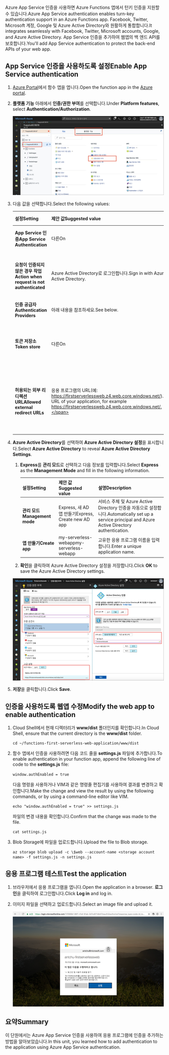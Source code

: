 <span data-ttu-id="2e146-101">Azure App Service 인증을 사용하면 Azure Functions 앱에서 턴키 인증을 지원할 수 있습니다.</span><span class="sxs-lookup"><span data-stu-id="2e146-101">Azure App Service authentication enables turn-key authentication support in an Azure Functions app.</span></span> <span data-ttu-id="2e146-102">Facebook, Twitter, Microsoft 계정, Google 및 Azure Active Directory와 원활하게 통합합니다.</span><span class="sxs-lookup"><span data-stu-id="2e146-102">It integrates seamlessly with Facebook, Twitter, Microsoft accounts, Google, and Azure Active Directory.</span></span> <span data-ttu-id="2e146-103">App Service 인증을 추가하여 웹앱의 백 엔드 API를 보호합니다.</span><span class="sxs-lookup"><span data-stu-id="2e146-103">You'll add App Service authentication to protect the back-end APIs of your web app.</span></span>

## <a name="enable-app-service-authentication"></a><span data-ttu-id="2e146-104">App Service 인증을 사용하도록 설정</span><span class="sxs-lookup"><span data-stu-id="2e146-104">Enable App Service authentication</span></span>

1. <span data-ttu-id="2e146-105">[Azure Portal](https://portal.azure.com/?azure-portal=true)에서 함수 앱을 엽니다.</span><span class="sxs-lookup"><span data-stu-id="2e146-105">Open the function app in the [Azure portal](https://portal.azure.com/?azure-portal=true).</span></span>

1. <span data-ttu-id="2e146-106">**플랫폼 기능** 아래에서 **인증/권한 부여**를 선택합니다.</span><span class="sxs-lookup"><span data-stu-id="2e146-106">Under **Platform features**, select **Authentication/Authorization**.</span></span>

    ![인증 및 권한 부여 선택](../media/6-authorization.jpg)

1. <span data-ttu-id="2e146-108">다음 값을 선택합니다.</span><span class="sxs-lookup"><span data-stu-id="2e146-108">Select the following values:</span></span>
    
    | <span data-ttu-id="2e146-109">설정</span><span class="sxs-lookup"><span data-stu-id="2e146-109">Setting</span></span>      |  <span data-ttu-id="2e146-110">제안 값</span><span class="sxs-lookup"><span data-stu-id="2e146-110">Suggested value</span></span>   | <span data-ttu-id="2e146-111">설명</span><span class="sxs-lookup"><span data-stu-id="2e146-111">Description</span></span>                                        |
    | --- | --- | ---|
    | <span data-ttu-id="2e146-112">**App Service 인증**</span><span class="sxs-lookup"><span data-stu-id="2e146-112">**App Service Authentication**</span></span> | <span data-ttu-id="2e146-113">다른</span><span class="sxs-lookup"><span data-stu-id="2e146-113">On</span></span> | <span data-ttu-id="2e146-114">인증을 사용하도록 설정합니다.</span><span class="sxs-lookup"><span data-stu-id="2e146-114">Enable authentication.</span></span> |
    | <span data-ttu-id="2e146-115">**요청이 인증되지 않은 경우 작업**</span><span class="sxs-lookup"><span data-stu-id="2e146-115">**Action when request is not authenticated**</span></span> | <span data-ttu-id="2e146-116">Azure Active Directory로 로그인합니다.</span><span class="sxs-lookup"><span data-stu-id="2e146-116">Sign in with Azure Active Directory.</span></span> | <span data-ttu-id="2e146-117">구성된 인증 방법을 선택합니다(아래 참조).</span><span class="sxs-lookup"><span data-stu-id="2e146-117">Select a configured authentication method (See below).</span></span> |
    | <span data-ttu-id="2e146-118">**인증 공급자**</span><span class="sxs-lookup"><span data-stu-id="2e146-118">**Authentication Providers**</span></span> | <span data-ttu-id="2e146-119">아래 내용을 참조하세요.</span><span class="sxs-lookup"><span data-stu-id="2e146-119">See below.</span></span> | <span data-ttu-id="2e146-120">아래 내용을 참조하세요.</span><span class="sxs-lookup"><span data-stu-id="2e146-120">See below.</span></span> |
    | <span data-ttu-id="2e146-121">**토큰 저장소**</span><span class="sxs-lookup"><span data-stu-id="2e146-121">**Token store**</span></span> | <span data-ttu-id="2e146-122">다른</span><span class="sxs-lookup"><span data-stu-id="2e146-122">On</span></span> | <span data-ttu-id="2e146-123">App Service가 토큰을 저장하고 관리할 수 있습니다.</span><span class="sxs-lookup"><span data-stu-id="2e146-123">Allow App Service to store and manage tokens.</span></span> |
    | <span data-ttu-id="2e146-124">**허용되는 외부 리디렉션 URL**</span><span class="sxs-lookup"><span data-stu-id="2e146-124">**Allowed external redirect URLs**</span></span> | <span data-ttu-id="2e146-125">응용 프로그램의 URL(예: https://firstserverlessweb.z4.web.core.windows.net/).</span><span class="sxs-lookup"><span data-stu-id="2e146-125">The URL of your application, for example https://firstserverlessweb.z4.web.core.windows.net/.</span></span> | <span data-ttu-id="2e146-126">사용자가 인증된 후에 App Service가 리디렉션할 수 있는 URL입니다.</span><span class="sxs-lookup"><span data-stu-id="2e146-126">URLs that App Service is allowed to redirect to, after a user is authenticated.</span></span> |

1. <span data-ttu-id="2e146-127">**Azure Active Directory**를 선택하여 **Azure Active Directory 설정**을 표시합니다.</span><span class="sxs-lookup"><span data-stu-id="2e146-127">Select **Azure Active Directory** to reveal **Azure Active Directory Settings**.</span></span>

    1. <span data-ttu-id="2e146-128">**Express**를 **관리 모드**로 선택하고 다음 정보를 입력합니다.</span><span class="sxs-lookup"><span data-stu-id="2e146-128">Select **Express** as the **Management Mode** and fill in the following information.</span></span>
    
        | <span data-ttu-id="2e146-129">설정</span><span class="sxs-lookup"><span data-stu-id="2e146-129">Setting</span></span>      |  <span data-ttu-id="2e146-130">제안 값</span><span class="sxs-lookup"><span data-stu-id="2e146-130">Suggested value</span></span>   | <span data-ttu-id="2e146-131">설명</span><span class="sxs-lookup"><span data-stu-id="2e146-131">Description</span></span>                                        |
        | --- | --- | ---|
        | <span data-ttu-id="2e146-132">**관리 모드**</span><span class="sxs-lookup"><span data-stu-id="2e146-132">**Management mode**</span></span> | <span data-ttu-id="2e146-133">Express, 새 AD 앱 만들기</span><span class="sxs-lookup"><span data-stu-id="2e146-133">Express, Create new AD app</span></span> | <span data-ttu-id="2e146-134">서비스 주체 및 Azure Active Directory 인증을 자동으로 설정합니다.</span><span class="sxs-lookup"><span data-stu-id="2e146-134">Automatically set up a service principal and Azure Active Directory authentication.</span></span> |
        | <span data-ttu-id="2e146-135">**앱 만들기**</span><span class="sxs-lookup"><span data-stu-id="2e146-135">**Create app**</span></span> | <span data-ttu-id="2e146-136">my-serverless-webapp</span><span class="sxs-lookup"><span data-stu-id="2e146-136">my-serverless-webapp</span></span> | <span data-ttu-id="2e146-137">고유한 응용 프로그램 이름을 입력합니다.</span><span class="sxs-lookup"><span data-stu-id="2e146-137">Enter a unique application name.</span></span> |
    
    1. <span data-ttu-id="2e146-138">**확인**을 클릭하여 Azure Active Directory 설정을 저장합니다.</span><span class="sxs-lookup"><span data-stu-id="2e146-138">Click **OK** to save the Azure Active Directory settings.</span></span>

    ![인증/권한 부여 및 Azure Active Directory 설정](../media/6-create-aad.png)


1. <span data-ttu-id="2e146-140">**저장**을 클릭합니다.</span><span class="sxs-lookup"><span data-stu-id="2e146-140">Click **Save**.</span></span>


## <a name="modify-the-web-app-to-enable-authentication"></a><span data-ttu-id="2e146-141">인증을 사용하도록 웹앱 수정</span><span class="sxs-lookup"><span data-stu-id="2e146-141">Modify the web app to enable authentication</span></span>

1. <span data-ttu-id="2e146-142">Cloud Shell에서 현재 디렉터리가 **www/dist** 폴더인지를 확인합니다.</span><span class="sxs-lookup"><span data-stu-id="2e146-142">In Cloud Shell, ensure that the current directory is the **www/dist** folder.</span></span>

    ```azurecli
    cd ~/functions-first-serverless-web-application/www/dist
    ```

1. <span data-ttu-id="2e146-143">함수 앱에서 인증을 사용하려면 다음 코드 줄을 **settings.js** 파일에 추가합니다.</span><span class="sxs-lookup"><span data-stu-id="2e146-143">To enable authentication in your function app, append the following line of code to the **settings.js** file:</span></span>

    `window.authEnabled = true`

    <span data-ttu-id="2e146-144">다음 명령을 사용하거나 VIM과 같은 명령줄 편집기를 사용하여 결과를 변경하고 확인합니다.</span><span class="sxs-lookup"><span data-stu-id="2e146-144">Make the change and view the result by using the following commands, or by using a command-line editor like VIM.</span></span>

    ```azurecli
    echo "window.authEnabled = true" >> settings.js
    ```

    <span data-ttu-id="2e146-145">파일의 변경 내용을 확인합니다.</span><span class="sxs-lookup"><span data-stu-id="2e146-145">Confirm that the change was made to the file.</span></span>

    ```azurecli
    cat settings.js
    ```

1. <span data-ttu-id="2e146-146">Blob Storage에 파일을 업로드합니다.</span><span class="sxs-lookup"><span data-stu-id="2e146-146">Upload the file to Blob storage.</span></span>

    ```azurecli
    az storage blob upload -c \$web --account-name <storage account name> -f settings.js -n settings.js
    ```


## <a name="test-the-application"></a><span data-ttu-id="2e146-147">응용 프로그램 테스트</span><span class="sxs-lookup"><span data-stu-id="2e146-147">Test the application</span></span>

1. <span data-ttu-id="2e146-148">브라우저에서 응용 프로그램을 엽니다.</span><span class="sxs-lookup"><span data-stu-id="2e146-148">Open the application in a browser.</span></span> <span data-ttu-id="2e146-149">**로그인**을 클릭하여 로그인합니다.</span><span class="sxs-lookup"><span data-stu-id="2e146-149">Click **Log in** and log in.</span></span>

1. <span data-ttu-id="2e146-150">이미지 파일을 선택하고 업로드합니다.</span><span class="sxs-lookup"><span data-stu-id="2e146-150">Select an image file and upload it.</span></span>

    ![로그인 페이지](../media/6-aad-auth.png)
    

## <a name="summary"></a><span data-ttu-id="2e146-152">요약</span><span class="sxs-lookup"><span data-stu-id="2e146-152">Summary</span></span>

<span data-ttu-id="2e146-153">이 단원에서는 Azure App Service 인증을 사용하여 응용 프로그램에 인증을 추가하는 방법을 알아보았습니다.</span><span class="sxs-lookup"><span data-stu-id="2e146-153">In this unit, you learned how to add authentication to the application using Azure App Service authentication.</span></span>